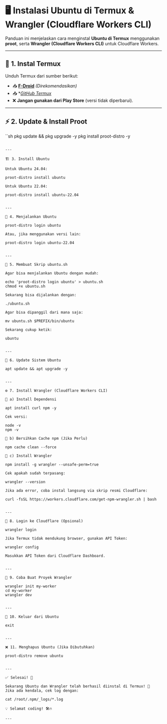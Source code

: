 

# 🖥️ Instalasi Ubuntu di Termux & Wrangler (Cloudflare Workers CLI)

Panduan ini menjelaskan cara menginstal **Ubuntu di Termux** menggunakan **proot**, serta **Wrangler (Cloudflare Workers CLI)** untuk Cloudflare Workers.

---

## 📌 1. Instal Termux
Unduh Termux dari sumber berikut:  
- 📥 **[F-Droid](https://f-droid.org/en/packages/com.termux/)** *(Direkomendasikan)*
- 📥 **[GitHub Termux](https://github.com/termux/termux-app/releases)*
- ❌ **Jangan gunakan dari Play Store** (versi tidak diperbarui).

---

## ⚡ 2. Update & Install Proot
``sh
pkg update && pkg upgrade -y
pkg install proot-distro -y
```

---

🏗️ 3. Install Ubuntu

Untuk Ubuntu 24.04:

proot-distro install ubuntu

Untuk Ubuntu 22.04:

proot-distro install ubuntu-22.04


---

🚀 4. Menjalankan Ubuntu

proot-distro login ubuntu

Atau, jika menggunakan versi lain:

proot-distro login ubuntu-22.04


---

🔗 5. Membuat Skrip ubuntu.sh

Agar bisa menjalankan Ubuntu dengan mudah:

echo 'proot-distro login ubuntu' > ubuntu.sh
chmod +x ubuntu.sh

Sekarang bisa dijalankan dengan:

./ubuntu.sh

Agar bisa dipanggil dari mana saja:

mv ubuntu.sh $PREFIX/bin/ubuntu

Sekarang cukup ketik:

ubuntu


---

🔄 6. Update Sistem Ubuntu

apt update && apt upgrade -y


---

⚙️ 7. Install Wrangler (Cloudflare Workers CLI)

🔹 a) Install Dependensi

apt install curl npm -y

Cek versi:

node -v
npm -v

🔹 b) Bersihkan Cache npm (Jika Perlu)

npm cache clean --force

🔹 c) Install Wrangler

npm install -g wrangler --unsafe-perm=true

Cek apakah sudah terpasang:

wrangler --version

Jika ada error, coba instal langsung via skrip resmi Cloudflare:

curl -fsSL https://workers.cloudflare.com/get-npm-wrangler.sh | bash


---

🔑 8. Login ke Cloudflare (Opsional)

wrangler login

Jika Termux tidak mendukung browser, gunakan API Token:

wrangler config

Masukkan API Token dari Cloudflare Dashboard.


---

📝 9. Coba Buat Proyek Wrangler

wrangler init my-worker
cd my-worker
wrangler dev


---

🚪 10. Keluar dari Ubuntu

exit


---

❌ 11. Menghapus Ubuntu (Jika Dibutuhkan)

proot-distro remove ubuntu


---

✅ Selesai! 🎉

Sekarang Ubuntu dan Wrangler telah berhasil diinstal di Termux! 🚀
Jika ada kendala, cek log dengan:

cat /root/.npm/_logs/*.log

💡 Selamat coding! 🛠️🔥

---
